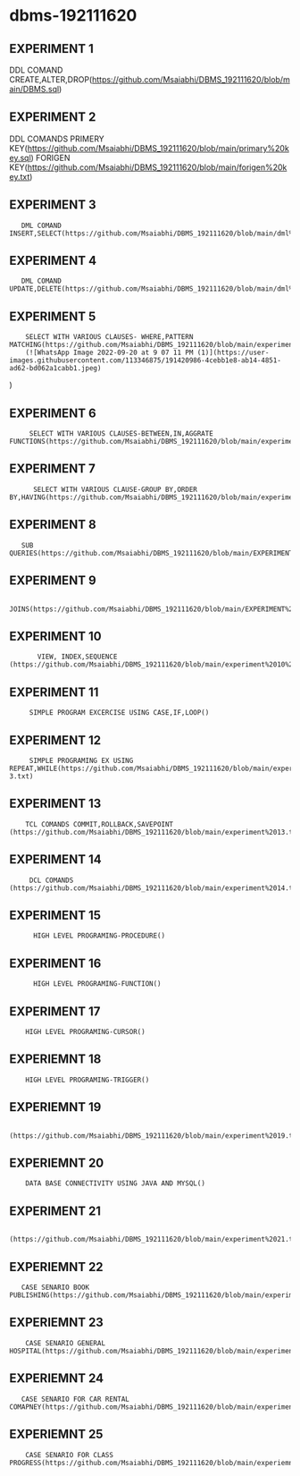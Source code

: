 # dbms-192111620
## EXPERIMENT 1
   DDL COMAND CREATE,ALTER,DROP(https://github.com/Msaiabhi/DBMS_192111620/blob/main/DBMS.sql)
## EXPERIMENT 2
   DDL COMANDS PRIMERY KEY(https://github.com/Msaiabhi/DBMS_192111620/blob/main/primary%20key.sql)
   FORIGEN KEY(https://github.com/Msaiabhi/DBMS_192111620/blob/main/forigen%20key.txt)
## EXPERIMENT 3
       DML COMAND INSERT,SELECT(https://github.com/Msaiabhi/DBMS_192111620/blob/main/dml%20comands.txt)
## EXPERIMENT 4
       DML COMAND UPDATE,DELETE(https://github.com/Msaiabhi/DBMS_192111620/blob/main/dml%20comands.txt)
## EXPERIMENT 5
        SELECT WITH VARIOUS CLAUSES- WHERE,PATTERN MATCHING(https://github.com/Msaiabhi/DBMS_192111620/blob/main/experiment%205%20sql.docx)
        (![WhatsApp Image 2022-09-20 at 9 07 11 PM (1)](https://user-images.githubusercontent.com/113346875/191420986-4cebb1e8-ab14-4851-ad62-bd062a1cabb1.jpeg)
)
## EXPERIMENT 6
         SELECT WITH VARIOUS CLAUSES-BETWEEN,IN,AGGRATE FUNCTIONS(https://github.com/Msaiabhi/DBMS_192111620/blob/main/experiment%206..txt)
  ## EXPERIMENT 7
          SELECT WITH VARIOUS CLAUSE-GROUP BY,ORDER BY,HAVING(https://github.com/Msaiabhi/DBMS_192111620/blob/main/experiment%207.txt)
   ## EXPERIMENT 8
       SUB QUERIES(https://github.com/Msaiabhi/DBMS_192111620/blob/main/EXPERIMENT%208.TXT)
  ## EXPERIMENT 9
           JOINS(https://github.com/Msaiabhi/DBMS_192111620/blob/main/EXPERIMENT%209.txt)
  ## EXPERIMENT 10
           VIEW, INDEX,SEQUENCE (https://github.com/Msaiabhi/DBMS_192111620/blob/main/experiment%2010%20.txt)
   ## EXPERIMENT 11
         SIMPLE PROGRAM EXCERCISE USING CASE,IF,LOOP()
   ## EXPERIMENT 12
         SIMPLE PROGRAMING EX USING REPEAT,WHILE(https://github.com/Msaiabhi/DBMS_192111620/blob/main/experiment%20%2012%20-3.txt)
   ## EXPERIMENT 13
        TCL COMANDS COMMIT,ROLLBACK,SAVEPOINT (https://github.com/Msaiabhi/DBMS_192111620/blob/main/experiment%2013.txt)
   ## EXPERIMENT 14
         DCL COMANDS (https://github.com/Msaiabhi/DBMS_192111620/blob/main/experiment%2014.txt)
   ## EXPERIMENT 15
          HIGH LEVEL PROGRAMING-PROCEDURE()
   ## EXPERIMENT 16
          HIGH LEVEL PROGRAMING-FUNCTION()
   ## EXPERIMENT 17
        HIGH LEVEL PROGRAMING-CURSOR()
   ## EXPERIEMNT 18
        HIGH LEVEL PROGRAMING-TRIGGER()
   ## EXPERIEMNT 19
        (https://github.com/Msaiabhi/DBMS_192111620/blob/main/experiment%2019.txt)
   ## EXPERIEMNT 20
        DATA BASE CONNECTIVITY USING JAVA AND MYSQL()
   ## EXPERIMENT 21
     (https://github.com/Msaiabhi/DBMS_192111620/blob/main/experiment%2021.txt)
   ## EXPERIEMNT 22
       CASE SENARIO BOOK PUBLISHING(https://github.com/Msaiabhi/DBMS_192111620/blob/main/experiment%2022.txt)
   ## EXPERIEMNT 23
        CASE SENARIO GENERAL HOSPITAL(https://github.com/Msaiabhi/DBMS_192111620/blob/main/experiment%2023.txt)
  ## EXPERIEMNT 24
       CASE SENARIO FOR CAR RENTAL COMAPNEY(https://github.com/Msaiabhi/DBMS_192111620/blob/main/experiment%2024.txt)
  ## EXPERIEMNT 25 
        CASE SENARIO FOR CLASS PROGRESS(https://github.com/Msaiabhi/DBMS_192111620/blob/main/experiemnt%2025.txt)
        
